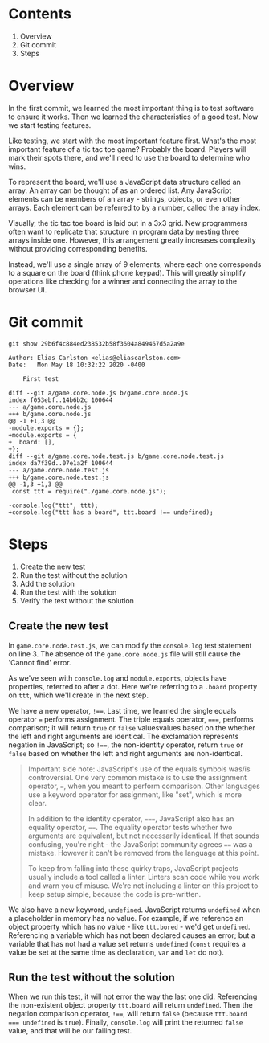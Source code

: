 # Contents
1. Overview
2. Git commit
3. Steps

# Overview
In the first commit, we learned the most important thing is to test software to ensure it works. Then we learned the characteristics of a good test. Now we start testing features. 

Like testing, we start with the most important feature first. What's the most important feature of a tic tac toe game? Probably the board. Players will mark their spots there, and we'll need to use the board to determine who wins. 

To represent the board, we'll use a JavaScript data structure called an array. An array can be thought of as an ordered list. Any JavaScript elements can be members of an array - strings, objects, or even other arrays. Each element can be referred to by a number, called the array index. 

Visually, the tic tac toe board is laid out in a 3x3 grid. New programmers often want to replicate that structure in program data by nesting three arrays inside one. However, this arrangement greatly increases complexity without providing corresponding benefits. 

Instead, we'll use a single array of 9 elements, where each one corresponds to a square on the board (think phone keypad). This will greatly simplify operations like checking for a winner and connecting the array to the browser UI.

# Git commit
```
git show 29b6f4c884ed238532b58f3604a849467d5a2a9e

Author: Elias Carlston <elias@eliascarlston.com>
Date:   Mon May 18 10:32:22 2020 -0400

    First test

diff --git a/game.core.node.js b/game.core.node.js
index f053ebf..14b6b2c 100644
--- a/game.core.node.js
+++ b/game.core.node.js
@@ -1 +1,3 @@
-module.exports = {};
+module.exports = {
+  board: [],
+};
diff --git a/game.core.node.test.js b/game.core.node.test.js
index da7f39d..07e1a2f 100644
--- a/game.core.node.test.js
+++ b/game.core.node.test.js
@@ -1,3 +1,3 @@
 const ttt = require("./game.core.node.js");
 
-console.log("ttt", ttt);
+console.log("ttt has a board", ttt.board !== undefined);
```

# Steps
1. Create the new test
2. Run the test without the solution
3. Add the solution
4. Run the test with the solution
5. Verify the test without the solution

## Create the new test
In `game.core.node.test.js`, we can modify the `console.log` test statement on line 3. The absence of the `game.core.node.js` file will still cause the 'Cannot find' error.

As we've seen with `console.log` and `module.exports`, objects have properties, referred to after a dot. Here we're referring to a `.board` property on `ttt`, which we'll create in the next step.

We have a new operator, `!==`. Last time, we learned the single equals operator `=` performs assignment. The triple equals operator, `===`, performs comparison; it will return `true` or `false` valuesvalues  based on the whether the left and right arguments are identical. The exclamation represents negation in JavaScript; so `!==`, the non-identity operator, return `true` or `false` based on whether the left and right arguments are non-identical.

> Important side note: JavaScript's use of the equals symbols was/is controversial. One very common mistake is to use the assignment operator, `=`, when you meant to perform comparison. Other languages use a keyword operator for assignment, like "set", which is more clear. 
>
> In addition to the identity operator, `===`, JavaScript also has an equality operator, `==`. The equality operator tests whether two arguments are equivalent, but not necessarily identical. If that sounds confusing, you're right - the JavaScript community agrees `==` was a mistake. However it can't be removed from the language at this point. 
>
> To keep from falling into these quirky traps, JavaScript projects usually include a tool called a linter. Linters scan code while you work and warn you of misuse. We're not including a linter on this project to keep setup simple, because the code is pre-written.

We also have a new keyword, `undefined`. JavaScript returns `undefined` when a placeholder in memory has no value. For example, if we reference an object property which has no value - like `ttt.bored` - we'd get `undefined`. Referencing a variable which has not been declared causes an error; but a variable that has not had a value set returns `undefined` (`const` requires a value be set at the same time as declaration, `var` and `let` do not).

## Run the test without the solution
When we run this test, it will not error the way the last one did. Referencing the non-existent object property `ttt.board` will return `undefined`. Then the negation comparison operator, `!==`, will return `false` (because `ttt.board === undefined` is `true`). Finally, `console.log` will print the returned ``false`` value, and that will be our failing test.
